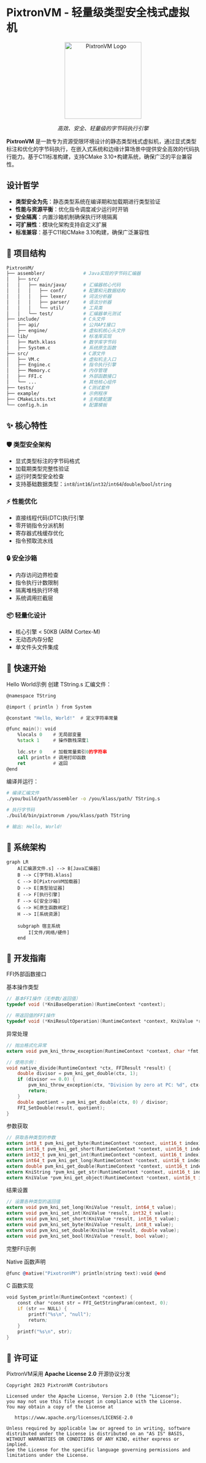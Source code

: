 # PixtronVM - 轻量级类型安全栈式虚拟机

<div align="center">
    <img src="logo.svg" alt="PixtronVM Logo" width="200">
    <p><em>高效、安全、轻量级的字节码执行引擎</em></p >
</div>

**PixtronVM** 是一款专为资源受限环境设计的静态类型栈式虚拟机，通过显式类型标注和优化的字节码执行，在嵌入式系统和边缘计算场景中提供安全高效的代码执行能力。基于C11标准构建，支持CMake
3.10+构建系统，确保广泛的平台兼容性。

## 设计哲学

- **类型安全为先**：静态类型系统在编译期和加载期进行类型验证
- **性能与资源平衡**：优化指令调度减少运行时开销
- **安全隔离**：内置沙箱机制确保执行环境隔离
- **可扩展性**：模块化架构支持自定义扩展
- **标准兼容**：基于C11和CMake 3.10构建，确保广泛兼容性

## 📂 项目结构

```bash
PixtronVM/
├── assembler/              # Java实现的字节码汇编器
│   ├── src/
│   │   ├── main/java/      # 汇编器核心代码
│   │   │   ├── conf/       # 配置和元数据结构
│   │   │   ├── lexer/      # 词法分析器
│   │   │   ├── parser/     # 语法分析器
│   │   │   └── util/       # 工具类
│   │   └── test/           # 汇编器单元测试
├── include/                # C头文件
│   ├── api/                # 公共API接口
│   ├── engine/             # 虚拟机核心头文件
├── lib/                    # 标准库实现
│   ├── Math.klass          # 数学库字节码
│   ├── System.c            # 系统原生函数
├── src/                    # C源文件
│   ├── VM.c                # 虚拟机主入口
│   ├── Engine.c            # 指令执行引擎
│   ├── Memory.c            # 内存管理
│   ├── FFI.c               # 外部函数接口
│   └── ...                 # 其他核心组件
├── tests/                  # C测试套件
├── example/                # 示例程序
├── CMakeLists.txt          # 主构建配置
└── config.h.in             # 配置模板
```

## ✨ 核心特性

### 🛡️ 类型安全架构

- 显式类型标注的字节码格式
- 加载期类型完整性验证
- 运行时类型安全检查
- 支持基础数据类型：`int8`/`int16`/`int32`/`int64`/`double`/`bool`/`string`

### ⚡ 性能优化

- 直接线程代码(DTC)执行引擎
- 零开销指令分派机制
- 寄存器式栈缓存优化
- 指令预取流水线

### 🔒 安全沙箱

- 内存访问边界检查
- 指令执行计数限制
- 隔离堆栈执行环境
- 系统调用拦截层

### 📦 轻量化设计

- 核心引擎 < 50KB (ARM Cortex-M)
- 无动态内存分配
- 单文件头文件集成

## 🚀 快速开始

Hello World示例
创建 TString.s 汇编文件：

```asm
@namespace TString

@import { println } from System

@constant "Hello, World!"  # 定义字符串常量

@func main(): void
    %locals 0    # 无局部变量
    %stack 1     # 操作数栈深度1
    
    ldc.str 0    # 加载常量索引0的字符串
    call println # 调用打印函数
    ret          # 返回
@end
```

编译并运行：

```bash
# 编译汇编文件
./you/build/path/assembler -o /you/klass/path/ TString.s

# 执行字节码
./build/bin/pixtronvm /you/klass/path TString

# 输出: Hello, World!
```

## 🧩 系统架构

```mermaid
graph LR
    A[汇编源文件.s] --> B[Java汇编器]
    B --> C[字节码.klass]
    C --> D[PixtronVM加载器]
    D --> E[类型验证器]
    E --> F[执行引擎]
    F --> G[安全沙箱]
    G --> H[原生函数绑定]
    H --> I[系统资源]

    subgraph 宿主系统
        I[文件/网络/硬件]
    end
```

## 📖 开发指南

FFI外部函数接口

基本操作类型

```c
// 基本FFI操作（无参数/返回值）
typedef void (*KniBaseOperation)(RuntimeContext *context);

// 带返回值的FFI操作
typedef void (*KniResultOperation)(RuntimeContext *context, KniValue *result);
```

异常处理

```c
// 抛出格式化异常
extern void pvm_kni_throw_exception(RuntimeContext *context, char *fmt, ...);

// 使用示例：
void native_divide(RuntimeContext *ctx, FFIResult *result) {
    double divisor = pvm_kni_get_double(ctx, 1);
    if (divisor == 0.0) {
        pvm_kni_throw_exception(ctx, "Division by zero at PC: %d", ctx->pc);
        return;
    }
    double quotient = pvm_kni_get_double(ctx, 0) / divisor;
    FFI_SetDouble(result, quotient);
}
```

参数获取

```c
// 获取各种类型的参数
extern int8_t pvm_kni_get_byte(RuntimeContext *context, uint16_t index);
extern int16_t pvm_kni_get_short(RuntimeContext *context, uint16_t index);
extern int32_t pvm_kni_get_int(RuntimeContext *context, uint16_t index);
extern int64_t pvm_kni_get_long(RuntimeContext *context, uint16_t index);
extern double pvm_kni_get_double(RuntimeContext *context, uint16_t index);
extern KniString *pvm_kni_get_str(RuntimeContext *context, uint16_t index);
extern KniValue *pvm_kni_get_object(RuntimeContext *context, uint16_t index);
```
结果设置

```c
// 设置各种类型的返回值
extern void pvm_kni_set_long(KniValue *result, int64_t value);
extern void pvm_kni_set_int(KniValue *result, int32_t value);
extern void pvm_kni_set_short(KniValue *result, int16_t value);
extern void pvm_kni_set_byte(KniValue *result, int8_t value);
extern void pvm_kni_set_double(KniValue *result, double value);
extern void pvm_kni_set_bool(KniValue *result, bool value);
```
完整FFI示例

Native 函数声明
```asm
@func @native("PixotronVM") println(string text):void @end
```
C 函数实现
```asm
void System_println(RuntimeContext *context) {
    const char *const str = FFI_GetStringParam(context, 0);
    if (str == NULL) {
        printf("%s\n", "null");
        return;
    }
    printf("%s\n", str);
}

```

## 📜 许可证

PixtronVM采用 **Apache License 2.0** 开源协议分发

```
Copyright 2023 PixtronVM Contributors

Licensed under the Apache License, Version 2.0 (the "License");
you may not use this file except in compliance with the License.
You may obtain a copy of the License at

   https://www.apache.org/licenses/LICENSE-2.0

Unless required by applicable law or agreed to in writing, software
distributed under the License is distributed on an "AS IS" BASIS,
WITHOUT WARRANTIES OR CONDITIONS OF ANY KIND, either express or implied.
See the License for the specific language governing permissions and
limitations under the License.
```